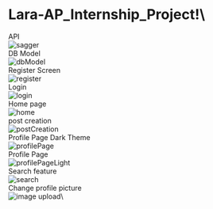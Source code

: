 # Lara-AP_Internship_Project!\
API\
![sagger](https://github.com/AmirHastor1/Lara-AP_Internship_Project/assets/125800416/a2da9b87-8f40-4db3-83a4-c181dd7e5613)\
DB Model\
![dbModel](https://github.com/AmirHastor1/Lara-AP_Internship_Project/assets/125800416/f3a1469e-01b9-4aea-b44c-360b0a23e1a4)\
Register Screen\
![register](https://github.com/AmirHastor1/Lara-AP_Internship_Project/assets/125800416/21fe3566-0c6a-4e7d-b62f-de6a73a544a4)\
Login\
![login](https://github.com/AmirHastor1/Lara-AP_Internship_Project/assets/125800416/53c7e99c-dff8-4365-8072-a4f99e58607a)\
Home page\
![home](https://github.com/AmirHastor1/Lara-AP_Internship_Project/assets/125800416/78a31fcb-4fc2-4fef-a330-b9fc9e9e5076)\
post creation\
![postCreation](https://github.com/AmirHastor1/Lara-AP_Internship_Project/assets/125800416/d258e044-0fdb-475f-a662-f64e14ef197f)\
Profile Page Dark Theme\
![profilePage](https://github.com/AmirHastor1/Lara-AP_Internship_Project/assets/125800416/a65fe065-8492-41d3-87fe-e89d73e4f0e4)\
Profile Page\
![profilePageLight](https://github.com/AmirHastor1/Lara-AP_Internship_Project/assets/125800416/14585128-c776-4875-a918-09215bf83056)\
Search feature\
![search](https://github.com/AmirHastor1/Lara-AP_Internship_Project/assets/125800416/4943e096-1bc6-4f7c-968d-7d0c46232cdf)\
Change profile picture\
![image upload](https://github.com/AmirHastor1/Lara-AP_Internship_Project/assets/125800416/d94c8273-2871-4fa0-943e-4fee31725ced)\
